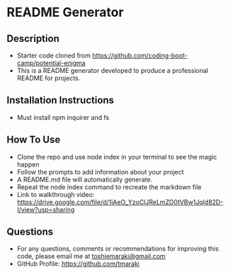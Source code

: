 # README Generator

## Description
- Starter code cloned from https://github.com/coding-boot-camp/potential-enigma
- This is a README generator developed to produce a professional README for projects. 

## Installation Instructions
- Must install npm inquirer and fs 

## How To Use
- Clone the repo and use node index in your terminal to see the magic happen
- Follow the prompts to add information about your project
- A README.md file will automatically generate.
- Repeat the node index command to recreate the markdown file
- Link to walkthrough video: https://drive.google.com/file/d/1iAeO_YzoClJReLmZO0tVBw1Jqld82D-I/view?usp=sharing

## Questions
- For any questions, comments or recommendations for improving this code, please email me at toshiemaraki@gmail.com
- GitHub Profile: https://github.com/tmaraki
